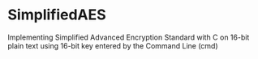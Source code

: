 # SimplifiedAES
Implementing Simplified Advanced Encryption Standard with C on 16-bit plain text using 16-bit key entered by the Command Line (cmd)
